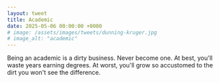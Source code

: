 ```yaml
---
layout: tweet
title: Academic
date: 2025-05-06 00:00:00 +0000
# image: /assets/images/tweets/dunning-kruger.jpg
# image_alt: "academic"
---
```


Being an academic is a dirty business. Never become one. At best, you'll waste years earning degrees. At worst, you'll grow so accustomed to the dirt you won't see the difference.